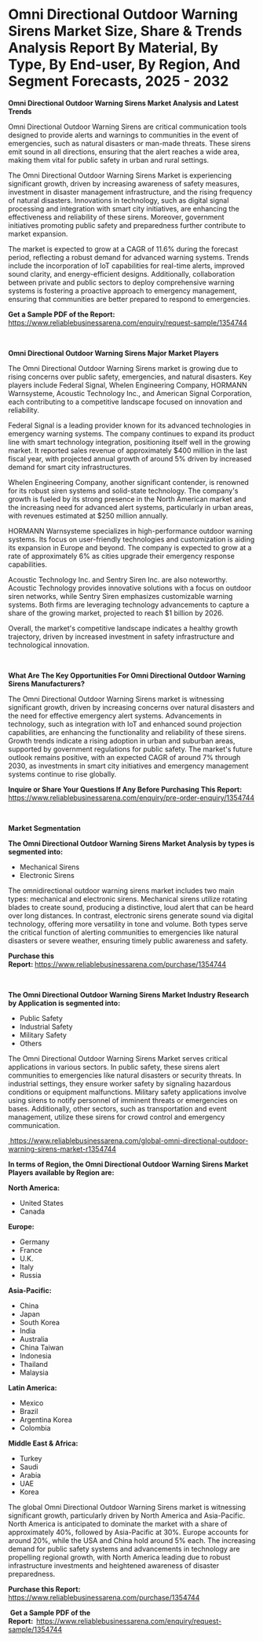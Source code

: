 <p><h1>Omni Directional Outdoor Warning Sirens Market Size, Share & Trends Analysis Report By Material, By Type, By End-user, By Region, And Segment Forecasts, 2025 - 2032</h1></p><p><strong>Omni Directional Outdoor Warning Sirens Market Analysis and Latest Trends</strong></p>
<p><p>Omni Directional Outdoor Warning Sirens are critical communication tools designed to provide alerts and warnings to communities in the event of emergencies, such as natural disasters or man-made threats. These sirens emit sound in all directions, ensuring that the alert reaches a wide area, making them vital for public safety in urban and rural settings.</p><p>The Omni Directional Outdoor Warning Sirens Market is experiencing significant growth, driven by increasing awareness of safety measures, investment in disaster management infrastructure, and the rising frequency of natural disasters. Innovations in technology, such as digital signal processing and integration with smart city initiatives, are enhancing the effectiveness and reliability of these sirens. Moreover, government initiatives promoting public safety and preparedness further contribute to market expansion. </p><p>The market is expected to grow at a CAGR of 11.6% during the forecast period, reflecting a robust demand for advanced warning systems. Trends include the incorporation of IoT capabilities for real-time alerts, improved sound clarity, and energy-efficient designs. Additionally, collaboration between private and public sectors to deploy comprehensive warning systems is fostering a proactive approach to emergency management, ensuring that communities are better prepared to respond to emergencies.</p></p>
<p><strong>Get a Sample PDF of the Report:&nbsp;</strong> <a href="https://www.reliablebusinessarena.com/enquiry/request-sample/1354744?utm_campaign=2217&utm_medium=2&utm_source=Github&utm_content=ia&utm_term=12042025&utm_id=omni-directional-outdoor-warning-sirens">https://www.reliablebusinessarena.com/enquiry/request-sample/1354744</a></p>
<p>&nbsp;</p>
<p><strong>Omni Directional Outdoor Warning Sirens Major Market Players</strong></p>
<p><p>The Omni Directional Outdoor Warning Sirens market is growing due to rising concerns over public safety, emergencies, and natural disasters. Key players include Federal Signal, Whelen Engineering Company, HORMANN Warnsysteme, Acoustic Technology Inc., and American Signal Corporation, each contributing to a competitive landscape focused on innovation and reliability.</p><p>Federal Signal is a leading provider known for its advanced technologies in emergency warning systems. The company continues to expand its product line with smart technology integration, positioning itself well in the growing market. It reported sales revenue of approximately $400 million in the last fiscal year, with projected annual growth of around 5% driven by increased demand for smart city infrastructures.</p><p>Whelen Engineering Company, another significant contender, is renowned for its robust siren systems and solid-state technology. The company's growth is fueled by its strong presence in the North American market and the increasing need for advanced alert systems, particularly in urban areas, with revenues estimated at $250 million annually.</p><p>HORMANN Warnsysteme specializes in high-performance outdoor warning systems. Its focus on user-friendly technologies and customization is aiding its expansion in Europe and beyond. The company is expected to grow at a rate of approximately 6% as cities upgrade their emergency response capabilities.</p><p>Acoustic Technology Inc. and Sentry Siren Inc. are also noteworthy. Acoustic Technology provides innovative solutions with a focus on outdoor siren networks, while Sentry Siren emphasizes customizable warning systems. Both firms are leveraging technology advancements to capture a share of the growing market, projected to reach $1 billion by 2026.</p><p>Overall, the market's competitive landscape indicates a healthy growth trajectory, driven by increased investment in safety infrastructure and technological innovation.</p></p>
<p>&nbsp;</p>
<p><strong>What Are The Key Opportunities For Omni Directional Outdoor Warning Sirens Manufacturers?</strong></p>
<p><p>The Omni Directional Outdoor Warning Sirens market is witnessing significant growth, driven by increasing concerns over natural disasters and the need for effective emergency alert systems. Advancements in technology, such as integration with IoT and enhanced sound projection capabilities, are enhancing the functionality and reliability of these sirens. Growth trends indicate a rising adoption in urban and suburban areas, supported by government regulations for public safety. The market's future outlook remains positive, with an expected CAGR of around 7% through 2030, as investments in smart city initiatives and emergency management systems continue to rise globally.</p></p>
<p><strong>Inquire or Share Your Questions If Any Before Purchasing This Report:</strong> <a href="https://www.reliablebusinessarena.com/enquiry/pre-order-enquiry/1354744?utm_campaign=2217&utm_medium=2&utm_source=Github&utm_content=ia&utm_term=12042025&utm_id=omni-directional-outdoor-warning-sirens">https://www.reliablebusinessarena.com/enquiry/pre-order-enquiry/1354744</a></p>
<p>&nbsp;</p>
<p><strong>Market Segmentation</strong></p>
<p><strong>The Omni Directional Outdoor Warning Sirens Market Analysis by types is segmented into:</strong></p>
<p><ul><li>Mechanical Sirens</li><li>Electronic Sirens</li></ul></p>
<p><p>The omnidirectional outdoor warning sirens market includes two main types: mechanical and electronic sirens. Mechanical sirens utilize rotating blades to create sound, producing a distinctive, loud alert that can be heard over long distances. In contrast, electronic sirens generate sound via digital technology, offering more versatility in tone and volume. Both types serve the critical function of alerting communities to emergencies like natural disasters or severe weather, ensuring timely public awareness and safety.</p></p>
<p><strong>Purchase this Report:&nbsp;</strong><a href="https://www.reliablebusinessarena.com/purchase/1354744?utm_campaign=2217&utm_medium=2&utm_source=Github&utm_content=ia&utm_term=12042025&utm_id=omni-directional-outdoor-warning-sirens">https://www.reliablebusinessarena.com/purchase/1354744</a></p>
<p>&nbsp;</p>
<p><strong>The Omni Directional Outdoor Warning Sirens Market Industry Research by Application is segmented into:</strong></p>
<p><ul><li>Public Safety</li><li>Industrial Safety</li><li>Military Safety</li><li>Others</li></ul></p>
<p><p>The Omni Directional Outdoor Warning Sirens Market serves critical applications in various sectors. In public safety, these sirens alert communities to emergencies like natural disasters or security threats. In industrial settings, they ensure worker safety by signaling hazardous conditions or equipment malfunctions. Military safety applications involve using sirens to notify personnel of imminent threats or emergencies on bases. Additionally, other sectors, such as transportation and event management, utilize these sirens for crowd control and emergency communication.</p></p>
<p><a href="https://www.reliablebusinessarena.com/global-omni-directional-outdoor-warning-sirens-market-r1354744?utm_campaign=2217&utm_medium=2&utm_source=Github&utm_content=ia&utm_term=12042025&utm_id=omni-directional-outdoor-warning-sirens">&nbsp;https://www.reliablebusinessarena.com/global-omni-directional-outdoor-warning-sirens-market-r1354744</a></p>
<p><strong>In terms of Region, the Omni Directional Outdoor Warning Sirens Market Players available by Region are:</strong></p>
<p>
    <p> <strong> North America: </strong>
        <ul>
            <li>United States</li>
            <li>Canada</li>
        </ul>
        </p> 
    <p> <strong> Europe: </strong>
        <ul>
            <li>Germany</li>
            <li>France</li>
            <li>U.K.</li>
            <li>Italy</li>
            <li>Russia</li>
        </ul>
        </p> 
    <p> <strong> Asia-Pacific: </strong>
        <ul>
            <li>China</li>
            <li>Japan</li>
            <li>South Korea</li>
            <li>India</li>
            <li>Australia</li>
            <li>China Taiwan</li>
            <li>Indonesia</li>
            <li>Thailand</li>
            <li>Malaysia</li>
        </ul>
        </p> 
    <p> <strong> Latin America: </strong>
        <ul>
            <li>Mexico</li>
            <li>Brazil</li>
            <li>Argentina Korea</li>
            <li>Colombia</li>
        </ul>
        </p> 
    <p> <strong> Middle East & Africa: </strong>
        <ul>
            <li>Turkey</li>
            <li>Saudi</li>
            <li>Arabia</li>
            <li>UAE</li>
            <li>Korea</li>
        </ul>
    </p>
    </p>
<p><p>The global Omni Directional Outdoor Warning Sirens market is witnessing significant growth, particularly driven by North America and Asia-Pacific. North America is anticipated to dominate the market with a share of approximately 40%, followed by Asia-Pacific at 30%. Europe accounts for around 20%, while the USA and China hold around 5% each. The increasing demand for public safety systems and advancements in technology are propelling regional growth, with North America leading due to robust infrastructure investments and heightened awareness of disaster preparedness.</p></p>
<p><strong>Purchase this Report: </strong><a href="https://www.reliablebusinessarena.com/purchase/1354744?utm_campaign=2217&utm_medium=2&utm_source=Github&utm_content=ia&utm_term=12042025&utm_id=omni-directional-outdoor-warning-sirens">https://www.reliablebusinessarena.com/purchase/1354744</a></p>
<p>&nbsp;<strong>Get a Sample PDF of the Report:&nbsp;&nbsp;</strong><a href="https://www.reliablebusinessarena.com/enquiry/request-sample/1354744?utm_campaign=2217&utm_medium=2&utm_source=Github&utm_content=ia&utm_term=12042025&utm_id=omni-directional-outdoor-warning-sirens">https://www.reliablebusinessarena.com/enquiry/request-sample/1354744</a></p>
<p><strong></strong></p>
<p><p></p><p></p><p></p></p>
